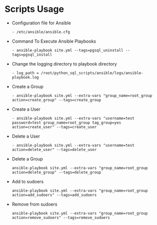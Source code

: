 # Scripts Usage
- Configuration file for Ansible
	```
	- /etc/ansible/ansible.cfg
	```

- Command To Execute Ansible Playbooks
	```
	- ansible-playbook site.yml --tags=pgsql_uninstall --tags=pgsql_install
	```

- Change the logging directory to playbook directory
	```
	- log_path = /root/python_sql_scripts/ansible/logs/ansible-playbook.log
	```

- Create a Group
	```
	- ansible-playbook site.yml --extra-vars "group_name=root_group action=create_group" --tags=create_group
	```

- Create a User
	```
	- ansible-playbook site.yml --extra-vars "username=test password=test group_name=root_group tag_group=yes action=create_user" --tags=create_user
	```

- Delete a User
	```
	- ansible-playbook site.yml --extra-vars "username=test action=delete_user" --tags=delete_user
	```

- Delete a Group
	```
	ansible-playbook site.yml --extra-vars "group_name=root_group action=delete_group" --tags=delete_group
	```

- Add to sudoers
	```
	ansible-playbook site.yml --extra-vars "group_name=root_group action=add_sudoers" --tags=add_sudoers
	```

- Remove from sudoers
	```
	ansible-playbook site.yml --extra-vars "group_name=root_group action=remove_sudoers" --tags=remove_sudoers
	```
